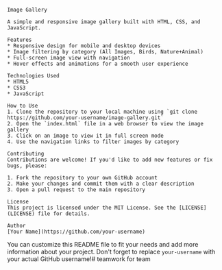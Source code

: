 

```
Image Gallery

A simple and responsive image gallery built with HTML, CSS, and JavaScript.

Features
* Responsive design for mobile and desktop devices
* Image filtering by category (All Images, Birds, Nature+Animal)
* Full-screen image view with navigation
* Hover effects and animations for a smooth user experience

Technologies Used
* HTML5
* CSS3
* JavaScript

How to Use
1. Clone the repository to your local machine using `git clone https://github.com/your-username/image-gallery.git`
2. Open the `index.html` file in a web browser to view the image gallery
3. Click on an image to view it in full screen mode
4. Use the navigation links to filter images by category

Contributing
Contributions are welcome! If you'd like to add new features or fix bugs, please:

1. Fork the repository to your own GitHub account
2. Make your changes and commit them with a clear description
3. Open a pull request to the main repository

License
This project is licensed under the MIT License. See the [LICENSE](LICENSE) file for details.

Author
[Your Name](https://github.com/your-username)
```

You can customize this README file to fit your needs and add more information about your project. Don't forget to replace `your-username` with your actual GitHub username!# teamwork
for team
